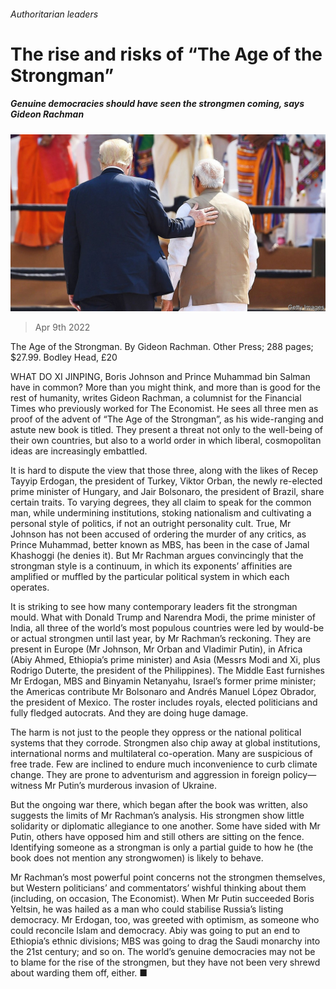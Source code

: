 ###### Authoritarian leaders

# The rise and risks of “The Age of the Strongman” 

##### Genuine democracies should have seen the strongmen coming, says Gideon Rachman 

![image](images/20220409_CUP002_0.jpg) 

> Apr 9th 2022 

The Age of the Strongman. By Gideon Rachman. Other Press; 288 pages; $27.99. Bodley Head, £20

WHAT DO XI JINPING, Boris Johnson and Prince Muhammad bin Salman have in common? More than you might think, and more than is good for the rest of humanity, writes Gideon Rachman, a columnist for the Financial Times who previously worked for The Economist. He sees all three men as proof of the advent of “The Age of the Strongman”, as his wide-ranging and astute new book is titled. They present a threat not only to the well-being of their own countries, but also to a world order in which liberal, cosmopolitan ideas are increasingly embattled.


It is hard to dispute the view that those three, along with the likes of Recep Tayyip Erdogan, the president of Turkey, Viktor Orban, the newly re-elected prime minister of Hungary, and Jair Bolsonaro, the president of Brazil, share certain traits. To varying degrees, they all claim to speak for the common man, while undermining institutions, stoking nationalism and cultivating a personal style of politics, if not an outright personality cult. True, Mr Johnson has not been accused of ordering the murder of any critics, as Prince Muhammad, better known as MBS, has been in the case of Jamal Khashoggi (he denies it). But Mr Rachman argues convincingly that the strongman style is a continuum, in which its exponents’ affinities are amplified or muffled by the particular political system in which each operates.

It is striking to see how many contemporary leaders fit the strongman mould. What with Donald Trump and Narendra Modi, the prime minister of India, all three of the world’s most populous countries were led by would-be or actual strongmen until last year, by Mr Rachman’s reckoning. They are present in Europe (Mr Johnson, Mr Orban and Vladimir Putin), in Africa (Abiy Ahmed, Ethiopia’s prime minister) and Asia (Messrs Modi and Xi, plus Rodrigo Duterte, the president of the Philippines). The Middle East furnishes Mr Erdogan, MBS and Binyamin Netanyahu, Israel’s former prime minister; the Americas contribute Mr Bolsonaro and Andrés Manuel López Obrador, the president of Mexico. The roster includes royals, elected politicians and fully fledged autocrats. And they are doing huge damage.

The harm is not just to the people they oppress or the national political systems that they corrode. Strongmen also chip away at global institutions, international norms and multilateral co-operation. Many are suspicious of free trade. Few are inclined to endure much inconvenience to curb climate change. They are prone to adventurism and aggression in foreign policy—witness Mr Putin’s murderous invasion of Ukraine.

But the ongoing war there, which began after the book was written, also suggests the limits of Mr Rachman’s analysis. His strongmen show little solidarity or diplomatic allegiance to one another. Some have sided with Mr Putin, others have opposed him and still others are sitting on the fence. Identifying someone as a strongman is only a partial guide to how he (the book does not mention any strongwomen) is likely to behave.

Mr Rachman’s most powerful point concerns not the strongmen themselves, but Western politicians’ and commentators’ wishful thinking about them (including, on occasion, The Economist). When Mr Putin succeeded Boris Yeltsin, he was hailed as a man who could stabilise Russia’s listing democracy. Mr Erdogan, too, was greeted with optimism, as someone who could reconcile Islam and democracy. Abiy was going to put an end to Ethiopia’s ethnic divisions; MBS was going to drag the Saudi monarchy into the 21st century; and so on. The world’s genuine democracies may not be to blame for the rise of the strongmen, but they have not been very shrewd about warding them off, either. ■

